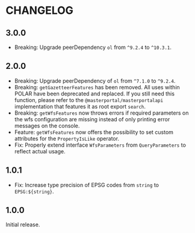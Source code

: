 # CHANGELOG

## 3.0.0

- Breaking: Upgrade peerDependency `ol` from `^9.2.4` to `^10.3.1`.

## 2.0.0

- Breaking: Upgrade peerDependency of `ol` from `^7.1.0` to `^9.2.4`.
- Breaking: `getGazetteerFeatures` has been removed. All uses within POLAR have been deprecated and replaced. If you still need this function, please refer to the `@masterportal/masterportalapi` implementation that features it as root export `search`.
- Breaking: `getWfsFeatures` now throws errors if required parameters on the wfs configuration are missing instead of only printing error messages on the console.
- Feature: `getWfsFeatures` now offers the possibility to set custom attributes for the `PropertyIsLike` operator.
- Fix: Properly extend interface `WfsParameters` from `QueryParameters` to reflect actual usage.

## 1.0.1

- Fix: Increase type precision of EPSG codes from `string` to `EPSG:${string}`.

## 1.0.0

Initial release.
